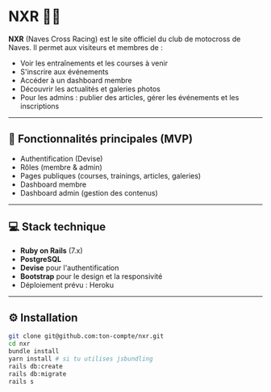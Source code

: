 # NXR 🏁💥

**NXR** (Naves Cross Racing) est le site officiel du club de motocross de Naves.
Il permet aux visiteurs et membres de :

- Voir les entraînements et les courses à venir
- S'inscrire aux événements
- Accéder à un dashboard membre
- Découvrir les actualités et galeries photos
- Pour les admins : publier des articles, gérer les événements et les inscriptions

---

## 🚀 Fonctionnalités principales (MVP)

- Authentification (Devise)
- Rôles (membre & admin)
- Pages publiques (courses, trainings, articles, galeries)
- Dashboard membre
- Dashboard admin (gestion des contenus)

---

## 💻 Stack technique

- **Ruby on Rails** (7.x)
- **PostgreSQL**
- **Devise** pour l'authentification
- **Bootstrap** pour le design et la responsivité
- Déploiement prévu : Heroku

---

## ⚙️ Installation

```bash
git clone git@github.com:ton-compte/nxr.git
cd nxr
bundle install
yarn install # si tu utilises jsbundling
rails db:create
rails db:migrate
rails s
